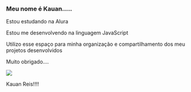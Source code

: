 ### Meu nome é Kauan.....

Estou estudando na Alura

Estou me desenvolvendo na linguagem JavaScript

Utilizo esse espaço para minha organização e compartilhamento dos meu projetos desenvolvidos

Muito obrigado....


![](https://media1.tenor.com/m/7Pt6ewjQ_7cAAAAC/toothless-laugh-toothless-smile.gif)

Kauan Reis!!!!
